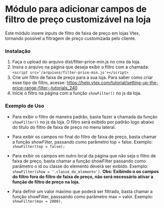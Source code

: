 Módulo para adicionar campos de filtro de preço customizável na loja
==============

Este módulo insere inputs de filtro de faixa de preço em lojas Vtex, tornando possível a filtragem de preço customizada pelo cliente.

### Instalação

1. Faça o upload do arquivo dist/filter-price-min.js no cms da loja.
2. Insira o arquivo na página que deseja exibir o filtro com a chamada: ``` <script src='/arquivos/filter-price-min.js'></script> ```
3. Crie um filtro de faixa de preço para a sua loja. Para saber como criar esse tipo de filtro, acesse: https://help.vtex.com/tutorial/setting-up-the-price-range-filter--tutorials_240
4. Inicie o filtro na página com a função ``` showFilter() ``` no js da loja.

### Exemplo de Uso

- Para exibir o filtro de maneira padrão, basta fazer a chamada da função ``` showFilter() ``` no js da loja. O filtro será exibido por padrão logo abaixo do título do filtro de faixa de preço no menu lateral.

- Para exibir os campos no final do filtro de faixa de preço, basta chamar a função showFilter, passando como parâmetro top = false. Exemplo: ``` showFilter(top = false); ```

- Para exibir os campos em outro local da página que não seja o filtro de faixa de preço, basta chamar a função showFilter passando como parâmetro o id ou classe do elemento deverá ser exibido. Exemplo: ``` showFilter(show = '.classe_do_elemento') ```. <b>Obs: Exibindo o os campos do filtro fora do filtro de faixa de preço, não será necessário ativar a função de filtro de preço na loja.</b>

- Para definir um valor máximo que poderá ser filtrado, basta chamar a função showFilter, passsando como parâmetro max = valor. Exemplo: ``` showFilter(max = 2000). ```



